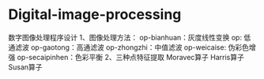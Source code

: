 # Digital-image-processing
数字图像处理程序设计
1、图像处理方法：
op-bianhuan：灰度线性变换
op: 低通滤波
op-gaotong：高通滤波
op-zhongzhi：中值滤波
op-weicaise: 伪彩色增强
op-secaipinhen：色彩平衡
2、三种点特征提取
Moravec算子
Harris算子
Susan算子

